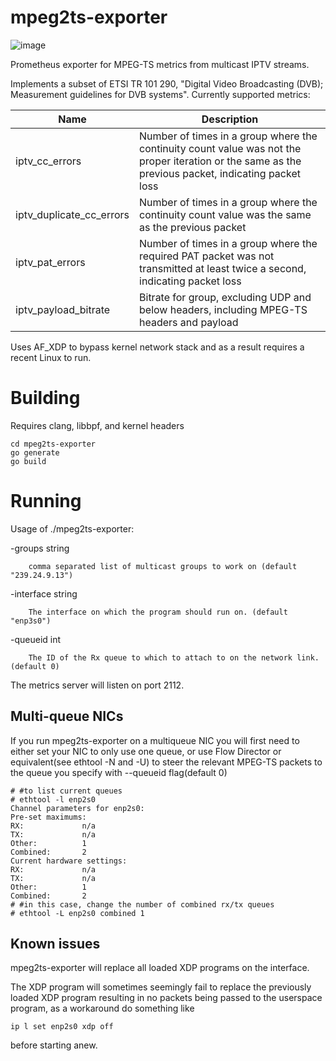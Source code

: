 # mpeg2ts-exporter
![image](https://github.com/wwijkander/mpeg2ts-exporter/assets/39839969/e7f3c9e9-75e7-49bb-ac03-f61271f2c394)

Prometheus exporter for MPEG-TS metrics from multicast IPTV streams. 

Implements a subset of ETSI TR 101 290,  "Digital Video Broadcasting (DVB); Measurement guidelines for DVB systems". Currently supported metrics:

Name | Description
--- | ---
iptv_cc_errors | Number of times in a group where the continuity count value was not the proper iteration or the same as the previous packet, indicating packet loss
iptv_duplicate_cc_errors | Number of times in a group where the continuity count value was the same as the previous packet
iptv_pat_errors | Number of times in a group where the required PAT packet was not transmitted at least twice a second, indicating packet loss
iptv_payload_bitrate | Bitrate for group, excluding UDP and below headers, including MPEG-TS headers and payload

Uses AF_XDP to bypass kernel network stack and as a result requires a recent Linux to run.

# Building

Requires clang, libbpf, and kernel headers

```
cd mpeg2ts-exporter
go generate
go build
```

# Running

Usage of ./mpeg2ts-exporter:

  -groups string

        comma separated list of multicast groups to work on (default "239.24.9.13")

  -interface string

        The interface on which the program should run on. (default "enp3s0")

  -queueid int

        The ID of the Rx queue to which to attach to on the network link. (default 0)

The metrics server will listen on port 2112.

## Multi-queue NICs

If you run mpeg2ts-exporter on a multiqueue NIC you will first need to either set your NIC to only use one queue, or use Flow Director or equivalent(see ethtool -N and -U) to steer the relevant MPEG-TS packets to the queue you specify with --queueid flag(default 0)

```
# #to list current queues
# ethtool -l enp2s0
Channel parameters for enp2s0:
Pre-set maximums:
RX:             n/a
TX:             n/a
Other:          1
Combined:       2
Current hardware settings:
RX:             n/a
TX:             n/a
Other:          1
Combined:       2
# #in this case, change the number of combined rx/tx queues
# ethtool -L enp2s0 combined 1
```

## Known issues

mpeg2ts-exporter will replace all loaded XDP programs on the interface.

The XDP program will sometimes seemingly fail to replace the previously loaded XDP program resulting in no packets being passed to the userspace program, as a workaround do something like
```
ip l set enp2s0 xdp off
```
before starting anew.
